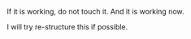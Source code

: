 If it is working, do not touch it. And it is working now.

I will try re-structure this if possible.
